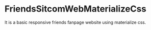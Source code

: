 # FriendsSitcomWebMaterializeCss
It is a basic responsive friends fanpage website using materialize css.